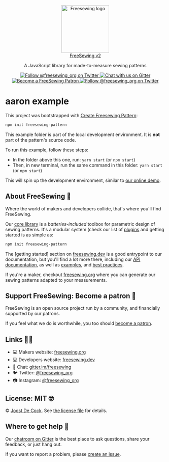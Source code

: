 <p align="center">
<a title="Go to freesewing.org" href="https://freesewing.org/"><img src="https://freesewing.org/img/logo/black.svg" align="center" width="150px" alt="Freesewing logo"/></a>
<br>
<a href="https://freesewing.org/">FreeSewing v2</a>
</p>
<p align="center">A JavaScript library for made-to-measure sewing patterns</p>
<p align='center'><a
  href="https://twitter.com/freesewing_org"
  title="Follow @freesewing_org on Twitter"
  ><img src="https://img.shields.io/badge/%F3%A0%80%A0-Follow%20us-blue.svg?logo=twitter&logoColor=white&logoWidth=15"
  alt="Follow @freesewing_org on Twitter"/>
  </a><a
  href="https://gitter.im/freesewing/freesewing"
  title="Chat with us on Gitter"
  ><img src="https://img.shields.io/badge/%F3%A0%80%A0-Chat%20with%20us-CA0547.svg?logo=gitter&logoColor=white&logoWidth=15"
  alt="Chat with us on Gitter"/>
  </a><a
  href="https://freesewing.org/patrons/join"
  title="Become a FreeSewing Patron"
  ><img src="https://img.shields.io/badge/%F3%A0%80%A0-Support%20us-blueviolet.svg?logo=cash-app&logoColor=white&logoWidth=15"
  alt="Become a FreeSewing Patron"/>
  </a><a
  href="https://instagram.com/freesewing_org"
  title="Follow @freesewing_org on Twitter"
  ><img src="https://img.shields.io/badge/%F3%A0%80%A0-Follow%20us-E4405F.svg?logo=instagram&logoColor=white&logoWidth=15"
  alt="Follow @freesewing_org on Twitter"/>
  </a>
</p>

# aaron example

This project was bootstrapped with [Create Freesewing Pattern](https://en.freesewing.dev/create-freesewing-pattern):

```js
npm init freesewing-pattern
```

This example folder is part of the local development environment.
It is **not** part of the pattern's source code.

To run this example, follow these steps:

 - In the folder above this one, run: `yarn start` (or `npm start`)
 - Then, in new terminal, run the same command in this folder: `yarn start` (or `npm start`)

This will spin up the development environment, similar to [our online demo](https://aaron.freesewing.dev/).

## About FreeSewing 🤔

Where the world of makers and developers collide, that's where you'll find FreeSewing.

Our [core library](https://freesewing.dev/en/freesewing) is a *batteries-included* toolbox
for parametric design of sewing patterns. It's a modular system (check our list
of [plugins](https://freesewing.dev/en/plugins) and getting started is as simple as:

```bash
npm init freesewing-pattern
```

The [getting started] section on [freesewing.dev](https://freesewing.dev/) is a good
entrypoint to our documentation, but you'll find a lot more there, including
our [API documentation](https://freesewing.dev/en/freesewing/api),
as well as [examples](https://freesewing.dev/en/freesewing/examples),
and [best practices](https://freesewing.dev/en/do).

If you're a maker, checkout [freesewing.org](https://freesewing/) where you can generate
our sewing patterns adapted to your measurements.

## Support FreeSewing: Become a patron 🥰

FreeSewing is an open source project run by a community,
and financially supported by our patrons.

If you feel what we do is worthwhile, you too
should [become a patron](https://freesewing.org/patrons/join).

## Links 👩‍💻

 - 💻 Makers website: [freesewing.org](https://freesewing.org)
 - 💻 Developers website: [freesewing.dev](https://freesewing.org)
 - 💬 Chat: [gitter.im/freesewing](https://gitter.im/freesewing/freesewing)
 - 🐦 Twitter: [@freesewing_org](https://twitter.com/freesewing_org)
 - 📷 Instagram: [@freesewing_org](https://instagram.com/freesewing_org)

## License: MIT 🤓

© [Joost De Cock](https://github.com/joostdecock).
See [the license file](https://github.com/freesewing/freesewing/blob/develop/LICENSE) for details.

## Where to get help 🤯

Our [chatroom on Gitter](https://gitter.im) is the best place to ask questions,
share your feedback, or just hang out.

If you want to report a problem, please [create an issue](https://github.com/freesewing/freesewing/issues/new).

